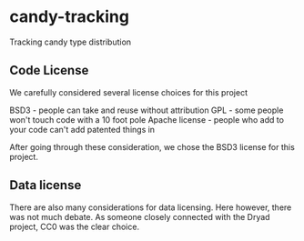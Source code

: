 # candy-tracking
Tracking candy type distribution

## Code License
We carefully considered several license choices for this project

BSD3 - people can take and reuse without attribution
GPL - some people won't touch code with a 10 foot pole
Apache license - people who add to your code can't add patented things in

After going through these consideration, we chose the BSD3 license for this project.

## Data license

There are also many considerations for data licensing. Here however, there 
was not much debate. As someone closely connected with the Dryad project, CC0
was the clear choice.

